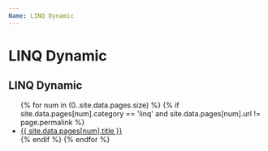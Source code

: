 ```yaml
---
Name: LINQ Dynamic
---
```


# LINQ Dynamic

## LINQ Dynamic

<ul>
{% for num in (0..site.data.pages.size) %}	
	{% if site.data.pages[num].category == 'linq' and site.data.pages[num].url != page.permalink %}
		<li><a href="{{ site.data.pages[num].url }}">{{ site.data.pages[num].title }}</a></li>
	{% endif %}
{% endfor %}
</ul>
